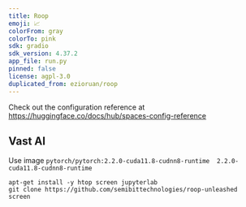 ```yaml
---
title: Roop
emoji: 📈
colorFrom: gray
colorTo: pink
sdk: gradio
sdk_version: 4.37.2
app_file: run.py
pinned: false
license: agpl-3.0
duplicated_from: ezioruan/roop
---
```


Check out the configuration reference at https://huggingface.co/docs/hub/spaces-config-reference

## Vast AI

Use image `pytorch/pytorch:2.2.0-cuda11.8-cudnn8-runtime  2.2.0-cuda11.8-cudnn8-runtime`

```
apt-get install -y htop screen jupyterlab 
git clone https://github.com/semibittechnologies/roop-unleashed
screen
```
